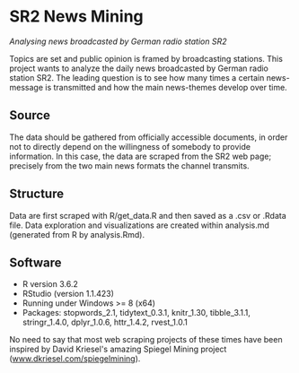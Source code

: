 # SR2 News Mining
_Analysing news broadcasted by German radio station SR2_

Topics are set and public opinion is framed by broadcasting stations. This project wants to analyze the daily news broadcasted by German radio station SR2. The leading question is to see how many times a certain news-message is transmitted and how the main news-themes develop over time.

## Source
The data should be gathered from officially accessible documents, in order not to directly depend on the willingness of somebody to provide information. In this case, the data are scraped from the SR2 web page; precisely from the two main news formats the channel transmits.

## Structure
Data are first scraped with R/get_data.R and then saved as a .csv or .Rdata file. Data exploration and visualizations are created within analysis.md (generated from R by analysis.Rmd).

## Software
- R version 3.6.2
- RStudio (version 1.1.423)
- Running under Windows >= 8 (x64)
- Packages: stopwords_2.1, tidytext_0.3.1, knitr_1.30, tibble_3.1.1, stringr_1.4.0, dplyr_1.0.6, httr_1.4.2, rvest_1.0.1

No need to say that most web scraping projects of these times have been inspired by David Kriesel's amazing Spiegel Mining project (www.dkriesel.com/spiegelmining).

